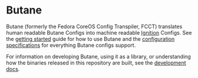 # Butane

Butane (formerly the Fedora CoreOS Config Transpiler, FCCT) translates human readable Butane Configs
into machine readable [Ignition](https://github.com/coreos/ignition) Configs. See the [getting
started](docs/getting-started.md) guide for how to use Butane and the [configuration
specifications](docs/specs.md) for everything Butane configs support.

For information on developing Butane, using it as a library, or understanding how the binaries released
in this repository are built, see the [development docs](docs/development.md).
